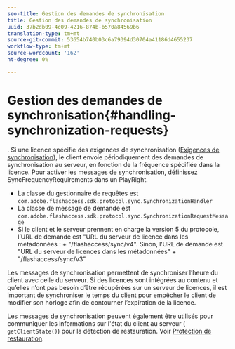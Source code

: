 ```yaml
---
seo-title: Gestion des demandes de synchronisation
title: Gestion des demandes de synchronisation
uuid: 37b2db09-4c09-4216-874b-b570a84569b6
translation-type: tm+mt
source-git-commit: 53654b740b03c6a79394d30704a41186d4655237
workflow-type: tm+mt
source-wordcount: '162'
ht-degree: 0%

---
```



# Gestion des demandes de synchronisation{#handling-synchronization-requests}

. Si une licence spécifie des exigences de synchronisation ([Exigences de synchronisation](../../aaxs-protecting-content/content-introduction/content-usage-rules/content-time-based-rules/content-time-based-rules-defining.md#requirements-for-synchronization)), le client envoie périodiquement des demandes de synchronisation au serveur, en fonction de la fréquence spécifiée dans la licence. Pour activer les messages de synchronisation, définissez SyncFrequencyRequirements dans un PlayRight.

* La classe du gestionnaire de requêtes est `com.adobe.flashaccess.sdk.protocol.sync.SynchronizationHandler`
* La classe de message de demande est `com.adobe.flashaccess.sdk.protocol.sync.SynchronizationRequestMessage`
* Si le client et le serveur prennent en charge la version 5 du protocole, l’URL de demande est &quot;URL du serveur de licence dans les métadonnées : + &quot;/flashaccess/sync/v4&quot;. Sinon, l’URL de demande est &quot;URL du serveur de licences dans les métadonnées&quot; + &quot;/flashaccess/sync/v3&quot;

Les messages de synchronisation permettent de synchroniser l’heure du client avec celle du serveur. Si des licences sont intégrées au contenu et qu’elles n’ont pas besoin d’être récupérées sur un serveur de licences, il est important de synchroniser le temps du client pour empêcher le client de modifier son horloge afin de contourner l’expiration de la licence.

Les messages de synchronisation peuvent également être utilisés pour communiquer les informations sur l&#39;état du client au serveur ( `getClientState()`) pour la détection de restauration. Voir [Protection de restauration](../../aaxs-protecting-content/content-implementing-the-license-server/content-processing-aaxs-requests/content-rollback-detection.md).